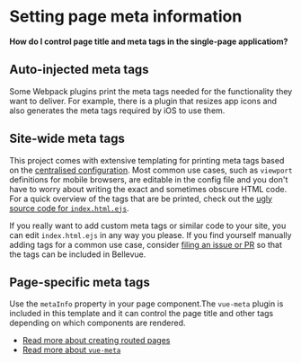 
# Setting page meta information

**How do I control page title and meta tags in the single-page applicatiom?**

## Auto-injected meta tags

Some Webpack plugins print the meta tags needed for the functionality they want to deliver. For example, there is a plugin that resizes app icons and also generates the meta tags required by iOS to use them.

## Site-wide meta tags

This project comes with extensive templating for printing meta tags based on the [centralised configuration](https://github.com/Eiskis/bellevue/tree/master/src/config/config-base.js). Most common use cases, such as `viewport` definitions for mobile browsers, are editable in the config file and you don't have to worry about writing the exact and sometimes obscure HTML code. For a quick overview of the tags that are be printed, check out the [ugly source code for `index.html.ejs`](https://github.com/Eiskis/bellevue/tree/master/src/index.html.ejs).

If you really want to add custom meta tags or similar code to your site, you can edit `index.html.ejs` in any way you please. If you find yourself manually adding tags for a common use case, consider [filing an issue or PR](https://github.com/Eiskis/bellevue/issues) so that the tags can be included in Bellevue.

## Page-specific meta tags

Use the `metaInfo` property in your page component.The `vue-meta` plugin is included in this template and it can control the page title and other tags depending on which components are rendered.

- [Read more about creating routed pages](../ui/routing.md)
- [Read more about `vue-meta`](https://github.com/declandewet/vue-meta)
